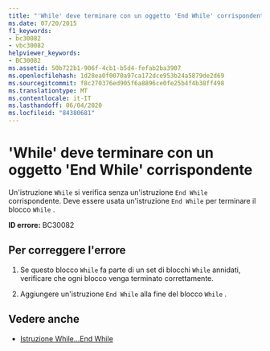 ```yaml
---
title: "'While' deve terminare con un oggetto 'End While' corrispondente"
ms.date: 07/20/2015
f1_keywords:
- bc30082
- vbc30082
helpviewer_keywords:
- BC30082
ms.assetid: 50b722b1-906f-4cb1-b5d4-fefab2ba3907
ms.openlocfilehash: 1d28ea0f0070a97ca172dce953b24a5879de2d69
ms.sourcegitcommit: f8c270376ed905f6a8896ce0fe25b4f4b38ff498
ms.translationtype: MT
ms.contentlocale: it-IT
ms.lasthandoff: 06/04/2020
ms.locfileid: "84380681"
---
```

# <a name="while-must-end-with-a-matching-end-while"></a>'While' deve terminare con un oggetto 'End While' corrispondente
Un'istruzione `While` si verifica senza un'istruzione `End While` corrispondente. Deve essere usata un'istruzione `End While` per terminare il blocco `While` .  
  
 **ID errore:** BC30082  
  
## <a name="to-correct-this-error"></a>Per correggere l'errore  
  
1. Se questo blocco `While` fa parte di un set di blocchi `While` annidati, verificare che ogni blocco venga terminato correttamente.  
  
2. Aggiungere un'istruzione `End While` alla fine del blocco `While` .  
  
## <a name="see-also"></a>Vedere anche

- [Istruzione While...End While](../language-reference/statements/while-end-while-statement.md)
